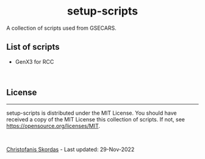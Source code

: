 <h1 align="center">setup-scripts</h1>

A collection of scripts used from GSECARS.

## List of scripts
- GenX3 for RCC

<br />

## License

---

setup-scripts is distributed under the MIT License. You should have 
received a copy of the MIT License this collection of scripts.  If not, see 
<https://opensource.org/licenses/MIT>.

<br />

[Christofanis Skordas](mailto:skordasc@uchicago.edu) - Last updated: 29-Nov-2022 
